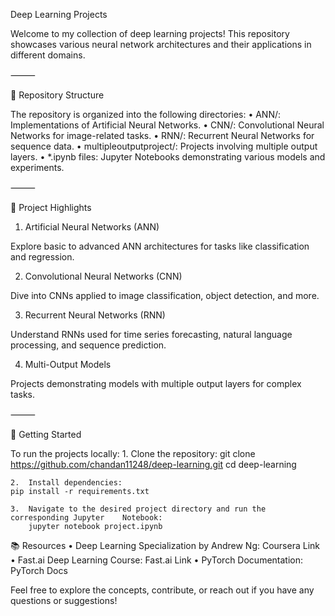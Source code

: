 Deep Learning Projects

Welcome to my collection of deep learning projects! This repository showcases various neural network architectures and their applications in different domains.

⸻

📂 Repository Structure

The repository is organized into the following directories:
	•	ANN/: Implementations of Artificial Neural Networks.
	•	CNN/: Convolutional Neural Networks for image-related tasks.
	•	RNN/: Recurrent Neural Networks for sequence data.
	•	multipleoutputproject/: Projects involving multiple output layers.
	•	*.ipynb files: Jupyter Notebooks demonstrating various models and experiments.

⸻

🧠 Project Highlights

1. Artificial Neural Networks (ANN)

Explore basic to advanced ANN architectures for tasks like classification and regression.

2. Convolutional Neural Networks (CNN)

Dive into CNNs applied to image classification, object detection, and more.

3. Recurrent Neural Networks (RNN)

Understand RNNs used for time series forecasting, natural language processing, and sequence prediction.

4. Multi-Output Models

Projects demonstrating models with multiple output layers for complex tasks.

⸻

🚀 Getting Started

To run the projects locally:
	1.	Clone the repository:
     git clone https://github.com/chandan11248/deep-learning.git
     cd deep-learning
    
    2.	Install dependencies:
    pip install -r requirements.txt
    
    3.	Navigate to the desired project directory and run the corresponding Jupyter    Notebook:
        jupyter notebook project.ipynb



📚 Resources
	•	Deep Learning Specialization by Andrew Ng: Coursera Link
	•	Fast.ai Deep Learning Course: Fast.ai Link
	•	PyTorch Documentation: PyTorch Docs


Feel free to explore the concepts, contribute, or reach out if you have any questions or suggestions!